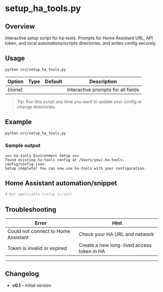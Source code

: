 # setup_ha_tools.py

## Overview
Interactive setup script for ha-tools. Prompts for Home Assistant URL, API token, and local automations/scripts directories, and writes config securely.

## Usage
```bash
python src/setup_ha_tools.py
```

| Option | Type | Default | Description |
|--------|------|---------|-------------|
| (none) |      |         | Interactive prompts for all fields |

> Tip: Run this script any time you want to update your config or change directories.

## Example

```bash
python src/setup_ha_tools.py
```

### Sample output

```
=== ha-tools Environment Setup ===
Found existing ha-tools config at /Users/you/.ha-tools-config/config.json.
Setup complete! You can now use ha-tools with your configuration.
```

## Home Assistant automation/snippet

```yaml
# Not applicable (setup script)
```

## Troubleshooting

| Error | Hint |
|-------|------|
| Could not connect to Home Assistant | Check your HA URL and network |
| Token is invalid or expired | Create a new long-lived access token in HA |

---

## Changelog
- **v0.1** – initial version
